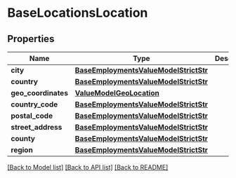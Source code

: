 # BaseLocationsLocation


## Properties
Name | Type | Description | Notes
------------ | ------------- | ------------- | -------------
**city** | [**BaseEmploymentsValueModelStrictStr**](BaseEmploymentsValueModelStrictStr.md) |  | [optional] 
**country** | [**BaseEmploymentsValueModelStrictStr**](BaseEmploymentsValueModelStrictStr.md) |  | [optional] 
**geo_coordinates** | [**ValueModelGeoLocation**](ValueModelGeoLocation.md) |  | [optional] 
**country_code** | [**BaseEmploymentsValueModelStrictStr**](BaseEmploymentsValueModelStrictStr.md) |  | [optional] 
**postal_code** | [**BaseEmploymentsValueModelStrictStr**](BaseEmploymentsValueModelStrictStr.md) |  | [optional] 
**street_address** | [**BaseEmploymentsValueModelStrictStr**](BaseEmploymentsValueModelStrictStr.md) |  | [optional] 
**county** | [**BaseEmploymentsValueModelStrictStr**](BaseEmploymentsValueModelStrictStr.md) |  | [optional] 
**region** | [**BaseEmploymentsValueModelStrictStr**](BaseEmploymentsValueModelStrictStr.md) |  | [optional] 

[[Back to Model list]](../README.md#documentation-for-models) [[Back to API list]](../README.md#documentation-for-api-endpoints) [[Back to README]](../README.md)


